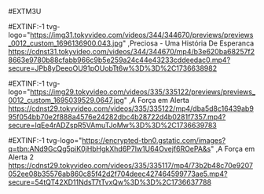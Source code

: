 #EXTM3U

#EXTINF:-1 tvg-logo="https://img31.tokyvideo.com/videos/344/344670/previews/previews_0012_custom_1696136900.043.jpg" ,Preciosa - Uma História De Esperanca
https://cdnst31.tokyvideo.com/videos/344/344670/mp4/b3e620ba68257f28663e9780b88cfabb966c9b5e259a24c44e43233cddeedac0.mp4?secure=JPb8yDeeoOU91pOUobTt6w%3D%3D%2C1736638982

#EXTINF:-1 tvg-logo="https://img29.tokyvideo.com/videos/335/335122/previews/previews_0012_custom_1695039529.0647.jpg" ,A Força em Alerta 
https://cdnst29.tokyvideo.com/videos/335/335122/mp4/dba5d8c16439ab995f054bb70e2f888a4576e24282dbc4b28722d4b0281f7357.mp4?secure=IqEe4rADZspR5VAmuTJoMw%3D%3D%2C1736639783

#EXTINF:-1 tvg-logo="https://encrypted-tbn0.gstatic.com/images?q=tbn:ANd9GcQg5piK0jHbHgkXhd6P7lw1U64Ovejf6ROePA&s" ,A Força em Alerta 2
https://cdnst29.tokyvideo.com/videos/335/335117/mp4/73b2b48c70e9207052ee08b35576ab860c85f42d2f704deec427464599773ae5.mp4?secure=54tQT42XD11NdsT7tTvxQw%3D%3D%2C1736637788
